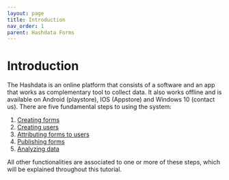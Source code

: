 ```yaml
---
layout: page
title: Introduction
nav_order: 1
parent: Hashdata Forms
---
```

# Introduction

The Hashdata is an online platform that consists of a software
and an app that works as complementary tool to collect data. 
It also works offline and is available on Android (playstore), 
IOS (Appstore) and Windows 10 (contact us). There are five 
fundamental steps to using the system:

1.	[Creating forms](/en/forms/creating-forms/creating_forms)
1.	[Creating users](/en/creating-users/users)
1.	[Attributing forms to users](/en/attributing-forms-to-users/attributing-forms-to-users)
1.	[Publishing forms](/en/publishing-forms/publishing-forms)
1.	[Analyzing data](/en/analyzing-data/analyzing-data)

All other functionalities are associated to one or more of these steps, which will be explained throughout this tutorial.
